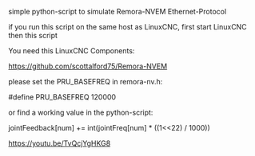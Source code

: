 simple python-script to simulate Remora-NVEM Ethernet-Protocol 


if you run this script on the same host as LinuxCNC, first start LinuxCNC then this script


You need this LinuxCNC Components:

 https://github.com/scottalford75/Remora-NVEM


please set the PRU_BASEFREQ in remora-nv.h:

 #define PRU_BASEFREQ		120000


or find a working value in the python-script:

 jointFeedback[num] += int(jointFreq[num] * ((1<<22) / 1000))


https://youtu.be/TvQcjYgHKG8

